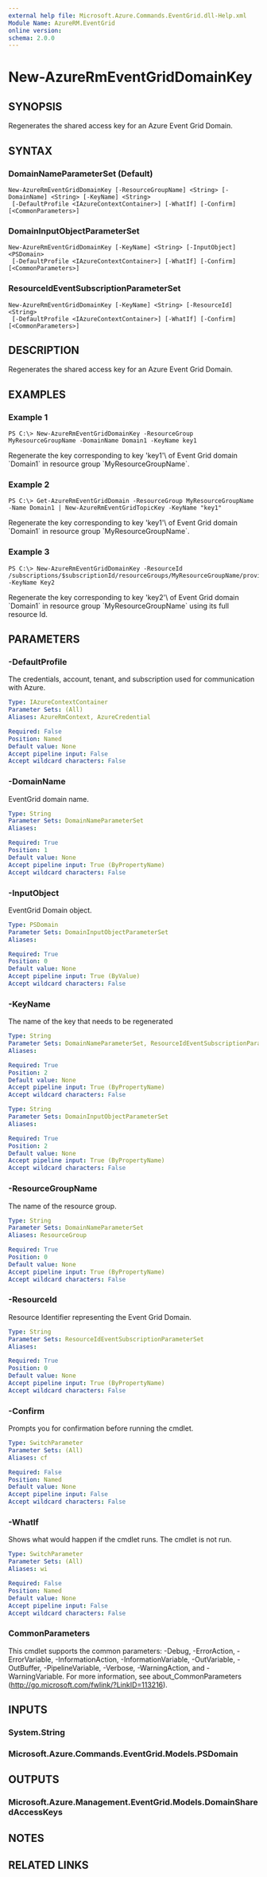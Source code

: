 ```yaml
---
external help file: Microsoft.Azure.Commands.EventGrid.dll-Help.xml
Module Name: AzureRM.EventGrid
online version:
schema: 2.0.0
---
```


# New-AzureRmEventGridDomainKey

## SYNOPSIS
Regenerates the shared access key for an Azure Event Grid Domain.

## SYNTAX

### DomainNameParameterSet (Default)
```
New-AzureRmEventGridDomainKey [-ResourceGroupName] <String> [-DomainName] <String> [-KeyName] <String>
 [-DefaultProfile <IAzureContextContainer>] [-WhatIf] [-Confirm] [<CommonParameters>]
```

### DomainInputObjectParameterSet
```
New-AzureRmEventGridDomainKey [-KeyName] <String> [-InputObject] <PSDomain>
 [-DefaultProfile <IAzureContextContainer>] [-WhatIf] [-Confirm] [<CommonParameters>]
```

### ResourceIdEventSubscriptionParameterSet
```
New-AzureRmEventGridDomainKey [-KeyName] <String> [-ResourceId] <String>
 [-DefaultProfile <IAzureContextContainer>] [-WhatIf] [-Confirm] [<CommonParameters>]
```

## DESCRIPTION
Regenerates the shared access key for an Azure Event Grid Domain.

## EXAMPLES

### Example 1
```
PS C:\> New-AzureRmEventGridDomainKey -ResourceGroup MyResourceGroupName -DomainName Domain1 -KeyName key1
```

Regenerate the key corresponding to key \'key1'\ of Event Grid domain \`Domain1\` in resource group \`MyResourceGroupName\`.

### Example 2
```
PS C:\> Get-AzureRmEventGridDomain -ResourceGroup MyResourceGroupName -Name Domain1 | New-AzureRmEventGridTopicKey -KeyName "key1"
```

Regenerate the key corresponding to key \'key1'\ of Event Grid domain \`Domain1\` in resource group \`MyResourceGroupName\`.

### Example 3
```
PS C:\> New-AzureRmEventGridDomainKey -ResourceId /subscriptions/$subscriptionId/resourceGroups/MyResourceGroupName/providers/Microsoft.EventGrid/domains/Domain1 -KeyName Key2
```

Regenerate the key corresponding to key \'key2'\ of Event Grid domain \`Domain1\` in resource group \`MyResourceGroupName\` using its full resource Id.

## PARAMETERS

### -DefaultProfile
The credentials, account, tenant, and subscription used for communication with Azure.

```yaml
Type: IAzureContextContainer
Parameter Sets: (All)
Aliases: AzureRmContext, AzureCredential

Required: False
Position: Named
Default value: None
Accept pipeline input: False
Accept wildcard characters: False
```

### -DomainName
EventGrid domain name.

```yaml
Type: String
Parameter Sets: DomainNameParameterSet
Aliases:

Required: True
Position: 1
Default value: None
Accept pipeline input: True (ByPropertyName)
Accept wildcard characters: False
```

### -InputObject
EventGrid Domain object.

```yaml
Type: PSDomain
Parameter Sets: DomainInputObjectParameterSet
Aliases:

Required: True
Position: 0
Default value: None
Accept pipeline input: True (ByValue)
Accept wildcard characters: False
```

### -KeyName
The name of the key that needs to be regenerated

```yaml
Type: String
Parameter Sets: DomainNameParameterSet, ResourceIdEventSubscriptionParameterSet
Aliases:

Required: True
Position: 2
Default value: None
Accept pipeline input: True (ByPropertyName)
Accept wildcard characters: False
```

```yaml
Type: String
Parameter Sets: DomainInputObjectParameterSet
Aliases:

Required: True
Position: 2
Default value: None
Accept pipeline input: True (ByPropertyName)
Accept wildcard characters: False
```

### -ResourceGroupName
The name of the resource group.

```yaml
Type: String
Parameter Sets: DomainNameParameterSet
Aliases: ResourceGroup

Required: True
Position: 0
Default value: None
Accept pipeline input: True (ByPropertyName)
Accept wildcard characters: False
```

### -ResourceId
Resource Identifier representing the Event Grid Domain.

```yaml
Type: String
Parameter Sets: ResourceIdEventSubscriptionParameterSet
Aliases:

Required: True
Position: 0
Default value: None
Accept pipeline input: True (ByPropertyName)
Accept wildcard characters: False
```

### -Confirm
Prompts you for confirmation before running the cmdlet.

```yaml
Type: SwitchParameter
Parameter Sets: (All)
Aliases: cf

Required: False
Position: Named
Default value: None
Accept pipeline input: False
Accept wildcard characters: False
```

### -WhatIf
Shows what would happen if the cmdlet runs.
The cmdlet is not run.

```yaml
Type: SwitchParameter
Parameter Sets: (All)
Aliases: wi

Required: False
Position: Named
Default value: None
Accept pipeline input: False
Accept wildcard characters: False
```

### CommonParameters
This cmdlet supports the common parameters: -Debug, -ErrorAction, -ErrorVariable, -InformationAction, -InformationVariable, -OutVariable, -OutBuffer, -PipelineVariable, -Verbose, -WarningAction, and -WarningVariable. For more information, see about_CommonParameters (http://go.microsoft.com/fwlink/?LinkID=113216).

## INPUTS

### System.String

### Microsoft.Azure.Commands.EventGrid.Models.PSDomain

## OUTPUTS

### Microsoft.Azure.Management.EventGrid.Models.DomainSharedAccessKeys

## NOTES

## RELATED LINKS
